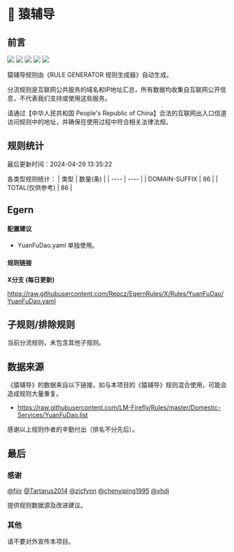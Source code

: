 # 🧸 猿辅导

## 前言

![](https://shields.io/badge/-移除重复规则-ff69b4) ![](https://shields.io/badge/-DOMAIN与DOMAIN--SUFFIX合并-green) ![](https://shields.io/badge/-DOMAIN--SUFFIX间合并-critical) ![](https://shields.io/badge/-DOMAIN--SUFFIX与DOMAIN--KEYWORD合并-blue) ![](https://shields.io/badge/-IP--CIDR(6)合并-blueviolet) 

猿辅导规则由《RULE GENERATOR 规则生成器》自动生成。

分流规则是互联网公共服务的域名和IP地址汇总，所有数据均收集自互联网公开信息，不代表我们支持或使用这些服务。

请通过【中华人民共和国 People's Republic of China】合法的互联网出入口信道访问规则中的地址，并确保在使用过程中符合相关法律法规。

## 规则统计

最后更新时间：2024-04-29 13:35:22

各类型规则统计：
| 类型 | 数量(条)  | 
| ---- | ----  |
| DOMAIN-SUFFIX | 86  | 
| TOTAL(仅供参考) | 86  | 


## Egern 

#### 配置建议
- YuanFuDao.yaml 单独使用。

#### 规则链接
**X分支 (每日更新)**

https://raw.githubusercontent.com/Repcz/EgernRules/X/Rules/YuanFuDao/YuanFuDao.yaml











## 子规则/排除规则


当前分流规则，未包含其他子规则。

## 数据来源

《猿辅导》的数据来自以下链接，如与本项目的《猿辅导》规则混合使用，可能会造成规则大量重复。

- https://raw.githubusercontent.com/LM-Firefly/Rules/master/Domestic-Services/YuanFuDao.list


感谢以上规则作者的辛勤付出（排名不分先后）。

## 最后

### 感谢

[@fiiir](https://github.com/fiiir) [@Tartarus2014](https://github.com/Tartarus2014) [@zjcfynn](https://github.com/zjcfynn) [@chenyiping1995](https://github.com/chenyiping1995) [@vhdj](https://github.com/vhdj)

提供规则数据源及改进建议。

### 其他

请不要对外宣传本项目。